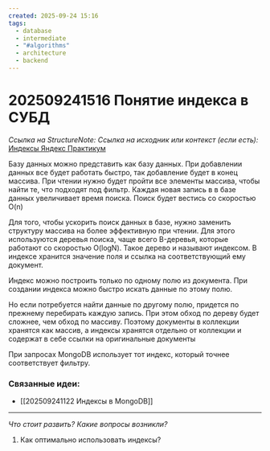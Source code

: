 ```yaml
---
created: 2025-09-24 15:16
tags:
  - database
  - intermediate
  - "#algorithms"
  - architecture
  - backend
---
```

# 202509241516 Понятие индекса в СУБД

*Ссылка на StructureNote:*
*Ссылка на исходник или контекст (если есть):* [Индексы Яндекс Практикум](https://practicum.yandex.ru/learn/backend-nodejs/courses/16b47298-e20d-4fde-9619-1ab305039a00/sprints/564238/topics/3850c616-bd4c-4c66-987e-9b4e0b0f135c/lessons/f6814007-d85e-42d1-9bf4-4c341aa02f45/)

Базу данных можно представить как базу данных. При добавлении данных все будет работать быстро, так добавление будет в конец массива. При чтении нужно будет пройти все элементы массива, чтобы найти те, что подходят под фильтр. Каждая новая запись в в базе данных увеличивает время поиска. Поиск будет вестись со скоростью O(n)

Для того, чтобы ускорить поиск данных в базе, нужно заменить структуру массива на более эффективную при чтении. Для этого используются деревья поиска, чаще всего B-деревья, которые работают со скоростью O(logN). Такое дерево и называют индексом. В индексе хранится значение поля и ссылка на соответствующий ему документ.

Индекс можно построить только по одному полю из документа. При создании индекса  можно быстро искать данные по этому полю.

Но если потребуется найти данные по другому полю, придется по прежнему перебирать каждую запись. При этом обход по дереву будет сложнее, чем обход по массиву. Поэтому документы в коллекции хранятся как массив, а индексы хранятся отдельно от коллекции и содержат в себе ссылки на оригинальные документы

При запросах MongoDB использует тот индекс, который точнее соответствует фильтру.

### Связанные идеи:

*   [[202509241122 Индексы в MongoDB]]
---

*Что стоит развить? Какие вопросы возникли?*
1) Как оптимально использовать индексы?
